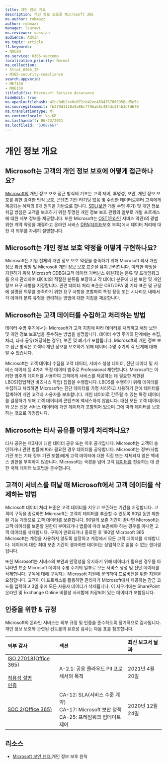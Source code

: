 ```yaml
---
title: 개인 정보 개요
description: 개인 정보 보호를 Microsoft 365
ms.author: robmazz
author: robmazz
manager: laurawi
ms.reviewer: sosstah
audience: Admin
ms.topic: article
f1.keywords:
- NOCSH
ms.service: O365-seccomp
localization_priority: Normal
ms.collection:
- Strat_O365_IP
- M365-security-compliance
search.appverid:
- MET150
- MOE150
titleSuffix: Microsoft Service Assurance
hideEdit: true
ms.openlocfilehash: 42cc3db2ce0e072cb42ee4694757896958cd5e5c
ms.sourcegitcommit: fb379d1110a9a86c7f9bab8c484dc3f4b3dfd6f0
ms.translationtype: MT
ms.contentlocale: ko-KR
ms.lasthandoff: 06/23/2021
ms.locfileid: "53087667"
---
```

# <a name="privacy-overview"></a>개인 정보 개요

## <a name="how-does-microsoft-approach-privacy-for-customers"></a>Microsoft는 고객의 개인 정보 보호에 어떻게 접근하나요?

[Microsoft의](https://privacy.microsoft.com/#whatinformationwecollectmodule) 개인 정보 보호 접근 방식의 기초는 고객 제어, 투명성, 보안, 개인 정보 보호를 위한 강력한 법적 보호, 콘텐츠 기반 타기팅 없음 및 수집한 데이터로부터 고객에게 제공되는 혜택의 6개 원칙을 기반으로 합니다. [SDL(보안](https://www.microsoft.com/securityengineering/sdl/) 개발 수명 주기) [](https://privacy.microsoft.com/privacystatement) 및 개인 정보 취급 방침은 고객을 보호하기 위한 투명한 개인 정보 보호 관행의 일부로 개발 프로세스에 대한 세부 정보를 제공합니다. 또한 Microsoft는 [OST(온라인](https://www.microsoft.com/licensing/product-licensing/products) 서비스 약관)의 광범위한 계약 약정을 체결하고 온라인 서비스 [DPA(데이터](https://www.microsoftvolumelicensing.com/DocumentSearch.aspx?Mode=3&DocumentTypeId=67)보호 부록)에서 데이터 처리에 대한 각 의무를 자세히 설명합니다.

## <a name="how-does-microsoft-implement-its-privacy-commitments"></a>Microsoft는 개인 정보 보호 약정을 어떻게 구현하나요?

Microsoft는 기업 전체의 개인 정보 보호 약정을 충족하기 위해 Microsoft 회사 개인 정보 취급 방침 및 Microsoft 개인 정보 보호 표준을 유지 관리합니다. 이러한 약정을 지원하기 위해 Microsoft CDBG(고객 데이터 거버넌스 위원회)는 분류 및 프레임워크를 유지 관리하여 데이터의 적절한 분류를 보장하고 각 데이터 분류에 대한 보안 및 개인 정보 요구 사항을 지정합니다. 관련 데이터 처리 표준은 OST/DPA 및 기타 표준 및 규정에 설명된 의무를 충족하기 위한 요구 사항을 포함하여 특정 활동 또는 시나리오 내에서 각 데이터 분류 유형을 관리하는 방법에 대한 지침을 제공합니다.

## <a name="how-does-microsoft-collect-and-process-customer-data"></a>Microsoft는 고객 데이터를 수집하고 처리하는 방법

데이터 수명 주기에서는 Microsoft가 고객 지침에 따라 데이터를 처리하고 해당 보안 및 개인 정보 보호법을 준수하는 방법을 설명합니다. 데이터 수명 주기의 단계에는 수집, 처리, 타사 공유(해당하는 경우), 보존 및 폐기가 포함됩니다. Microsoft의 개인 정보 보호 접근 방식은 고객의 개인 정보를 보호하기 위해 데이터 수명 주기의 각 단계에 대해 알 수 있습니다.

Microsoft는 고객 데이터 수집을 [](https://www.microsoft.com/trust-center/privacy/customer-data-definitions?rtc=1)고객 데이터, 서비스 생성 데이터, 진단 데이터 및 서비스 데이터 등 4가지 특정 데이터 범주로 Professional 제한합니다. Microsoft는 이러한 범주의 데이터를 사용하여 고객에게 서비스를 제공하는 데 필요한 제한된 LBOS(합법적인 비즈니스 작업) 집합을 수행합니다. LBOS를 수행하기 위해 데이터를 수집하고 처리하면 Microsoft는 진단 데이터를 가명 처리하고 사용하기 전에 데이터를 집계하여 개인 고객과 사용자를 보호합니다. 개인 데이터로 간주될 수 있는 특정 데이터를 결정하기 위해 고객 데이터의 콘텐츠에 액세스하지 않습니다. 대신 모든 고객 데이터와 모든 전문 서비스 데이터에 개인 데이터가 포함되어 있으며 그에 따라 데이터를 보호하는 것으로 가정합니다.

## <a name="how-does-microsoft-handle-third-party-sharing"></a>Microsoft는 타사 공유를 어떻게 처리하나요?

타사 공유는 제3자에 대한 데이터 공유 또는 이후 공개입니다. Microsoft는 고객이 승인하거나 관련 법률에 따라 필요한 경우 데이터를 공유합니다. Microsoft는 정부(사법 기관 또는 기타 정부 기관 포함)에게 고객 데이터에 대한 직접 또는 지체되지 않은 액세스 권한을 부여하지 않습니다. Microsoft는 국경을 넘어 고객 [데이터를](https://www.microsoft.com/trust-center/privacy/data-location) 전송하는 데 관한 국제 데이터 보호법을 준수합니다.

## <a name="how-does-microsoft-delete-customer-data-when-a-customer-leaves-the-service"></a>고객이 서비스를 떠날 때 Microsoft에서 고객 데이터를 삭제하는 방법

Microsoft 데이터 처리 표준은 고객 데이터를 지우고 보존하는 기간을 지정합니다. 고객이 구독을 종료하면 Microsoft는 고객이 데이터를 추출할 수 있도록 90일 동안 제한된 기능 계정으로 고객 데이터를 보존합니다. 90일의 보존 기간이 끝나면 Microsoft는 고객 데이터를 보존할 권한이 부여되거나 법률에 따라 보존해야 하는 경우를 아니면 고객 데이터를 삭제합니다. 구독이 만료되거나 종료된 후 180일 Microsoft 365 Microsoft는 계정을 사용하지 않도록 설정하고 계정에서 모든 고객 데이터를 삭제합니다. 데이터에 대한 최대 보존 기간이 경과하면 데이터는 상업적으로 읽을 수 없는 렌더링됩니다.

또한 Microsoft는 서비스의 보안과 안정성을 유지하기 위해 데이터가 필요한 경우를 아니라면 표준 Microsoft 데이터 수명 주기의 일부로 모든 서비스 생성 및 진단 데이터를 삭제합니다. 구독에 대해 구독자는 Microsoft 지원에 문의하여 프로비전을 위한 지원을 요청합니다. 고객이 이 프로세스를 활용하면 관리자가 Microsoft에서 제공하는 잠금 코드를 입력하고 3일 후에 모든 사용자 데이터가 삭제됩니다. 이 지우기에는 SharePoint 온라인 및 Exchange Online 비활성 사서함에 저장되어 있는 데이터가 포함됩니다.

## <a name="related-external-regulations--certifications"></a>인증을 위한 & 규정

Microsoft의 온라인 서비스는 외부 규정 및 인증을 준수하도록 정기적으로 감사됩니다. 개인 정보 보호와 관련된 컨트롤의 유효성 검사는 다음 표를 참조합니다.

| **외부 감사** | **섹션** | **최신 보고서 날짜** |
|:--------------------|:------------|:-----------------------|  
| [ISO 27018(Office 365)](https://servicetrust.microsoft.com/ViewPage/MSComplianceGuideV3?command=Download&downloadType=Document&downloadId=8d625374-4f2d-49f8-9d37-a4281ba98222&tab=7027ead0-3d6b-11e9-b9e1-290b1eb4cdeb&docTab=7027ead0-3d6b-11e9-b9e1-290b1eb4cdeb_ISO_Reports) <br><br> [적용성 설명](https://servicetrust.microsoft.com/ViewPage/MSComplianceGuideV3?command=Download&downloadType=Document&downloadId=c0df4ce8-c77e-4183-84eb-c8688470d8b1&tab=7027ead0-3d6b-11e9-b9e1-290b1eb4cdeb&docTab=7027ead0-3d6b-11e9-b9e1-290b1eb4cdeb_ISO_Reports) <br> [인증](https://servicetrust.microsoft.com/ViewPage/MSComplianceGuideV3?command=Download&downloadType=Document&downloadId=43e89534-f48d-42ea-a7a7-3523ff516036&tab=7027ead0-3d6b-11e9-b9e1-290b1eb4cdeb&docTab=7027ead0-3d6b-11e9-b9e1-290b1eb4cdeb_ISO_Reports) | A-2.1: 공용 클라우드 PII 프로세서의 목적 | 2021년 4월 20일 |
| [SOC 2(Office 365)](https://servicetrust.microsoft.com/ViewPage/MSComplianceGuideV3?command=Download&downloadType=Document&downloadId=a73c1738-7892-42b7-acd3-87b6371c53f6&tab=7027ead0-3d6b-11e9-b9e1-290b1eb4cdeb&docTab=7027ead0-3d6b-11e9-b9e1-290b1eb4cdeb_SOC_%2F_SSAE_16_Reports) | CA-12: SLA(서비스 수준 계약) <br> CA-17: Microsoft 보안 정책 <br> CA-25: 프레임워크 업데이트 제어 | 2020년 12월 24일 |

## <a name="resources"></a>리소스

- [Microsoft 보안 센터:](https://www.microsoft.com/trust-center/privacy)개인 정보 보호 원칙
